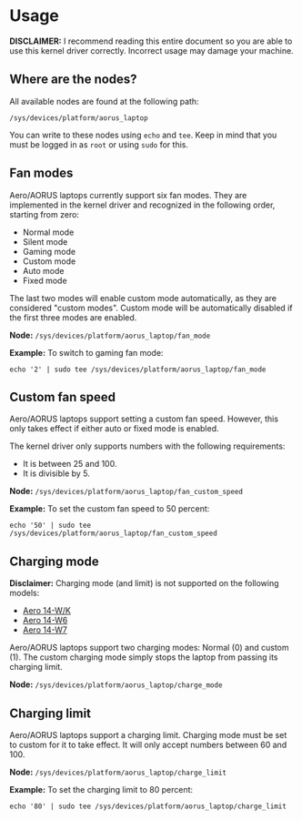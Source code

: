 # Usage

**DISCLAIMER:** I recommend reading this entire document so you are able to use this kernel driver correctly. Incorrect usage may damage your machine.

## Where are the nodes?
All available nodes are found at the following path:
```
/sys/devices/platform/aorus_laptop
```
You can write to these nodes using `echo` and `tee`. Keep in mind that you must be logged in as `root` or using `sudo` for this.

## Fan modes

Aero/AORUS laptops currently support six fan modes. They are implemented in the kernel driver and recognized in the following order, starting from zero:
- Normal mode
- Silent mode
- Gaming mode
- Custom mode
- Auto mode
- Fixed mode

The last two modes will enable custom mode automatically, as they are considered "custom modes". Custom mode will be automatically disabled if the first three modes are enabled.

**Node:** `/sys/devices/platform/aorus_laptop/fan_mode`

**Example:** To switch to gaming fan mode:
```
echo '2' | sudo tee /sys/devices/platform/aorus_laptop/fan_mode
```

## Custom fan speed
Aero/AORUS laptops support setting a custom fan speed. However, this only takes effect if either auto or fixed mode is enabled.

The kernel driver only supports numbers with the following requirements:
- It is between 25 and 100.
- It is divisible by 5.

**Node:** `/sys/devices/platform/aorus_laptop/fan_custom_speed`

**Example:** To set the custom fan speed to 50 percent:
```
echo '50' | sudo tee /sys/devices/platform/aorus_laptop/fan_custom_speed
```

## Charging mode
**Disclaimer:** Charging mode (and limit) is not supported on the following models:
* [Aero 14-W/K](https://www.gigabyte.com/Laptop/AERO-14--GTX-970M-965M)
* [Aero 14-W6](https://www.gigabyte.com/Laptop/AERO-14--GTX-1060)
* [Aero 14-W7](https://www.gigabyte.com/Laptop/AERO-14--i7-7700HQ)

Aero/AORUS laptops support two charging modes: Normal (0) and custom (1). The custom charging mode simply stops the laptop from passing its charging limit.

**Node:** `/sys/devices/platform/aorus_laptop/charge_mode`

## Charging limit

Aero/AORUS laptops support a charging limit. Charging mode must be set to custom for it to take effect. It will only accept numbers between 60 and 100.

**Node:** `/sys/devices/platform/aorus_laptop/charge_limit`

**Example:** To set the charging limit to 80 percent:
```
echo '80' | sudo tee /sys/devices/platform/aorus_laptop/charge_limit
```
